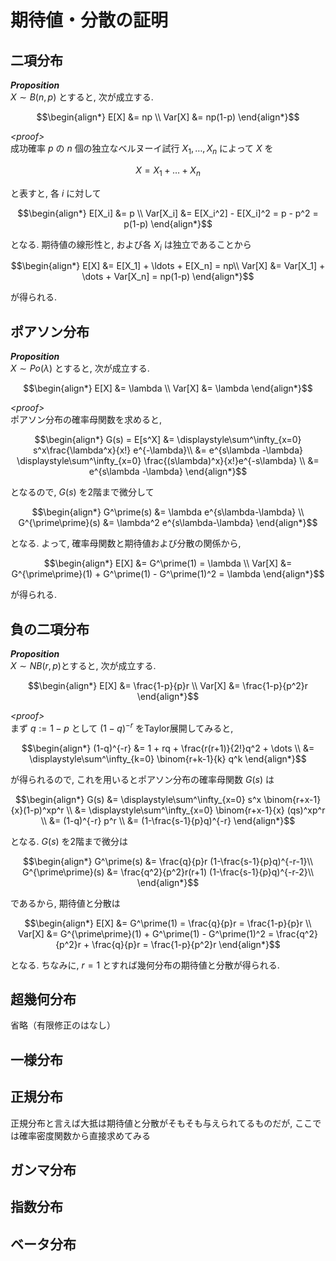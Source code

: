 # 期待値・分散の証明

## 二項分布

***Proposition***  
$`X\sim B(n,p)`$ とすると, 次が成立する. 
```math
\begin{align*}
E[X] &= np \\
Var[X] &= np(1-p)
\end{align*}
```
*&lt;proof&gt;*  
成功確率 $`p`$ の $`n`$ 個の独立なベルヌーイ試行 $`X_1, \ldots, X_n`$ によって $`X`$ を
```math
X = X_1 + \dots + X_n
```
と表すと, 各 $`i`$ に対して
```math
\begin{align*}
E[X_i] &= p \\
Var[X_i] &= E[X_i^2] - E[X_i]^2 = p - p^2 = p(1-p)
\end{align*}
```
となる. 期待値の線形性と, および各 $`X_i`$ は独立であることから
```math
\begin{align*}
E[X] &= E[X_1] + \ldots + E[X_n] = np\\
Var[X] &= Var[X_1] + \dots + Var[X_n] = np(1-p)
\end{align*}
```
が得られる.

## ポアソン分布

***Proposition***  
$` X \sim Po(\lambda) `$ とすると, 次が成立する. 
```math
\begin{align*}
E[X] &= \lambda \\
Var[X] &=  \lambda
\end{align*}
```
*&lt;proof&gt;*  
ポアソン分布の確率母関数を求めると, 
```math
\begin{align*}
G(s) = E[s^X] &= \displaystyle\sum^\infty_{x=0} s^x\frac{\lambda^x}{x!} e^{-\lambda}\\
&= e^{s\lambda -\lambda} \displaystyle\sum^\infty_{x=0} \frac{(s\lambda)^x}{x!}e^{-s\lambda} \\
&= e^{s\lambda -\lambda}
\end{align*}
```
となるので, $`G(s)`$ を2階まで微分して
```math
\begin{align*}
G^\prime(s) &= \lambda e^{s\lambda-\lambda} \\
G^{\prime\prime}(s) &= \lambda^2 e^{s\lambda-\lambda}
\end{align*}
```
となる. よって, 確率母関数と期待値および分散の関係から, 
```math
\begin{align*}
E[X] &= G^\prime(1) = \lambda \\
Var[X] &= G^{\prime\prime}(1) + G^\prime(1) - G^\prime(1)^2 = \lambda
\end{align*}
```
が得られる.

## 負の二項分布

***Proposition***  
$`X \sim NB(r, p)`$とすると, 次が成立する.
```math
\begin{align*}
E[X] &= \frac{1-p}{p}r \\
Var[X] &= \frac{1-p}{p^2}r
\end{align*}
```
*&lt;proof&gt;*  
まず $`q:=1-p`$ として $`(1-q)^{-r}`$ をTaylor展開してみると, 
```math
\begin{align*}
(1-q)^{-r} &= 1 + rq + \frac{r(r+1)}{2!}q^2 + \dots \\
           &= \displaystyle\sum^\infty_{k=0} \binom{r+k-1}{k} q^k
\end{align*}
```
が得られるので, これを用いるとポアソン分布の確率母関数 $`G(s)`$ は

```math
\begin{align*}
G(s) &= \displaystyle\sum^\infty_{x=0} s^x \binom{r+x-1}{x}(1-p)^xp^r \\
     &= \displaystyle\sum^\infty_{x=0} \binom{r+x-1}{x} (qs)^xp^r \\
     &= (1-q)^{-r} p^r \\
     &= (1-\frac{s-1}{p}q)^{-r}
\end{align*}
```
となる. $` G(s)`$ を2階まで微分は
```math
\begin{align*}
G^\prime(s) &= \frac{q}{p}r (1-\frac{s-1}{p}q)^{-r-1}\\
G^{\prime\prime}(s) &= \frac{q^2}{p^2}r(r+1) (1-\frac{s-1}{p}q)^{-r-2}\\
\end{align*}
```
であるから, 期待値と分散は
```math
\begin{align*}
E[X] &= G^\prime(1) = \frac{q}{p}r = \frac{1-p}{p}r \\
Var[X] &= G^{\prime\prime}(1) + G^\prime(1) - G^\prime(1)^2 
        = \frac{q^2}{p^2}r + \frac{q}{p}r = \frac{1-p}{p^2}r
\end{align*}
```
となる. ちなみに, $`r=1`$ とすれば幾何分布の期待値と分散が得られる. 

## 超幾何分布

省略（有限修正のはなし）

## 一様分布

## 正規分布
正規分布と言えば大抵は期待値と分散がそもそも与えられてるものだが, ここでは確率密度関数から直接求めてみる


## ガンマ分布

## 指数分布

## ベータ分布